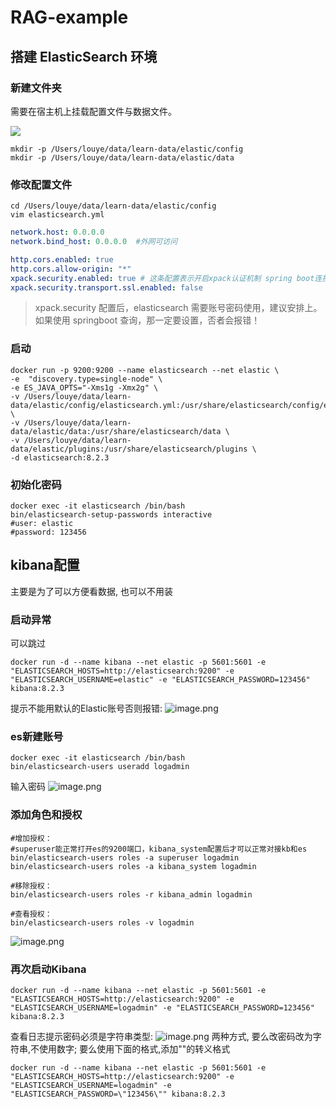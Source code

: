 # RAG-example
## 搭建 ElasticSearch 环境
### 新建文件夹

需要在宿主机上挂载配置文件与数据文件。

![](https://cdn.nlark.com/yuque/0/2023/png/28087079/1683566405458-adbd9da3-a31b-4db3-bbaf-0a696c1d163c.png)

```shell
mkdir -p /Users/louye/data/learn-data/elastic/config
mkdir -p /Users/louye/data/learn-data/elastic/data
```

### 修改配置文件

```shell
cd /Users/louye/data/learn-data/elastic/config
vim elasticsearch.yml
```

```yaml
network.host: 0.0.0.0   
network.bind_host: 0.0.0.0  #外网可访问

http.cors.enabled: true
http.cors.allow-origin: "*"
xpack.security.enabled: true # 这条配置表示开启xpack认证机制 spring boot连接使用
xpack.security.transport.ssl.enabled: false
```

> xpack.security 配置后，elasticsearch 需要账号密码使用，建议安排上。如果使用 springboot 查询，那一定要设置，否者会报错！

### 启动

```shell
docker run -p 9200:9200 --name elasticsearch --net elastic \
-e  "discovery.type=single-node" \
-e ES_JAVA_OPTS="-Xms1g -Xmx2g" \
-v /Users/louye/data/learn-data/elastic/config/elasticsearch.yml:/usr/share/elasticsearch/config/elasticsearch.yml \
-v /Users/louye/data/learn-data/elastic/data:/usr/share/elasticsearch/data \
-v /Users/louye/data/learn-data/elastic/plugins:/usr/share/elasticsearch/plugins \
-d elasticsearch:8.2.3
```

### 初始化密码

```shell
docker exec -it elasticsearch /bin/bash
bin/elasticsearch-setup-passwords interactive
#user: elastic
#password: 123456
```

## kibana配置
主要是为了可以方便看数据, 也可以不用装
### 启动异常

可以跳过

```shell
docker run -d --name kibana --net elastic -p 5601:5601 -e "ELASTICSEARCH_HOSTS=http://elasticsearch:9200" -e "ELASTICSEARCH_USERNAME=elastic" -e "ELASTICSEARCH_PASSWORD=123456" kibana:8.2.3
```

提示不能用默认的Elastic账号否则报错:
![image.png](https://cdn.nlark.com/yuque/0/2023/png/28087079/1683569230357-22c0f33c-4e63-44d9-a707-649e6a69b9e6.png#averageHue=%23151415&clientId=ufab6af08-2168-4&from=paste&height=261&id=ua4bfef9f&originHeight=522&originWidth=2944&originalType=binary&ratio=2&rotation=0&showTitle=false&size=234843&status=done&style=none&taskId=u2c4a81b9-a09f-46e9-a4ea-361a92309ce&title=&width=1472)

### es新建账号

```shell
docker exec -it elasticsearch /bin/bash
bin/elasticsearch-users useradd logadmin
```

输入密码
![image.png](https://cdn.nlark.com/yuque/0/2024/png/28087079/1723225753567-fa212b90-a9d8-4ed3-a7e5-a00f0e5f1745.png#averageHue=%23161516&clientId=ud64a4014-8c64-4&from=paste&height=93&id=u51a2e33c&originHeight=186&originWidth=1512&originalType=binary&ratio=2&rotation=0&showTitle=false&size=47342&status=done&style=none&taskId=ubba7bd0f-9ea3-4e2f-9419-cb8e9040dd5&title=&width=756)

### 添加角色和授权

```shell
#增加授权：
#superuser能正常打开es的9200端口，kibana_system配置后才可以正常对接kb和es
bin/elasticsearch-users roles -a superuser logadmin
bin/elasticsearch-users roles -a kibana_system logadmin

#移除授权：
bin/elasticsearch-users roles -r kibana_admin logadmin

#查看授权：
bin/elasticsearch-users roles -v logadmin
```

![image.png](https://cdn.nlark.com/yuque/0/2024/png/28087079/1723225777712-64254247-92aa-45c3-a0d5-5a285ec2e3e1.png#averageHue=%23171617&clientId=ud64a4014-8c64-4&from=paste&height=96&id=ue79311aa&originHeight=192&originWidth=1694&originalType=binary&ratio=2&rotation=0&showTitle=false&size=94296&status=done&style=none&taskId=u3a07b66b-9880-421e-9528-62b6402e071&title=&width=847)

### 再次启动Kibana

```shell
docker run -d --name kibana --net elastic -p 5601:5601 -e "ELASTICSEARCH_HOSTS=http://elasticsearch:9200" -e "ELASTICSEARCH_USERNAME=logadmin" -e "ELASTICSEARCH_PASSWORD=123456" kibana:8.2.3
```

查看日志提示密码必须是字符串类型:
![image.png](https://cdn.nlark.com/yuque/0/2023/png/28087079/1683569929206-33d95c2b-d253-4fde-a095-4c83893f1892.png#averageHue=%23151415&clientId=ufab6af08-2168-4&from=paste&height=225&id=u1c252d04&originHeight=450&originWidth=2930&originalType=binary&ratio=2&rotation=0&showTitle=false&size=185588&status=done&style=none&taskId=u31c149aa-d1ee-4780-9bd0-d712d4be3fe&title=&width=1465)
两种方式, 要么改密码改为字符串,不使用数字; 要么使用下面的格式,添加""的转义格式

```shell
docker run -d --name kibana --net elastic -p 5601:5601 -e "ELASTICSEARCH_HOSTS=http://elasticsearch:9200" -e "ELASTICSEARCH_USERNAME=logadmin" -e "ELASTICSEARCH_PASSWORD=\"123456\"" kibana:8.2.3
```

